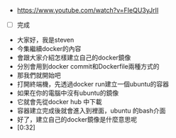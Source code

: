 - https://www.youtube.com/watch?v=FIeQU3yJrII
- [ ] 完成
- 大家好，我是steven
- 今集繼續docker的內容
- 會跟大家介紹怎樣建立自己的docker鏡像
- 分別會用到docker commit和Dockerfile兩種方式的
- 那我們就開始吧
- 打開終端機，先透過docker run建立一個ubuntu的容器
- 如果在你的電腦中沒有ubuntu的鏡像
- 它就會先從docker hub 中下載
- 容器建立完成後就會進入到裡面，ubuntu 的bash介面
- 好了，建立自己的docker鏡像是什麼意思呢
- [0:32]

